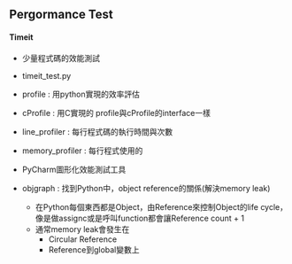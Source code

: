 ## Pergormance Test

#### Timeit
* 少量程式碼的效能測試
* timeit_test.py    

* profile : 用python實現的效率評估
* cProfile : 用C實現的
profile與cProfile的interface一樣

* line_profiler : 每行程式碼的執行時間與次數
    
* memory_profiler : 每行程式使用的

* PyCharm圖形化效能測試工具

* objgraph : 找到Python中，object reference的關係(解決memory leak)
    * 在Python每個東西都是Object，由Reference來控制Object的life cycle，像是做assignc或是呼叫function都會讓Reference count + 1
    * 通常memory leak會發生在
        * Circular Reference
        * Reference到global變數上